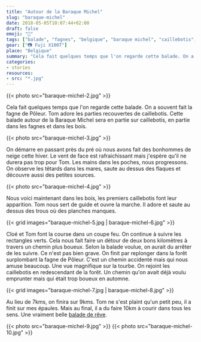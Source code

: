 ```yaml
---
title: "Autour de la Baraque Michel"
slug: "baraque-michel"
date: 2018-05-05T10:07:44+02:00
draft: false
emoji: "🌲"
tags: ["balade", "fagnes", "belgique", "baraque michel", "caillebotis", "ardennes", "famille", "randonnée"]
gear: ["📷 Fuji X100T"]
place: "Belgique"
summary: "Cela fait quelques temps que l'on regarde cette balade. On a souvent fait la fagne de Pôleur. Tom adore les parties recouvertes de caillebotis. Cette balade autour de la Baraque Michel sera en partie sur caillebotis, en partie dans les fagnes et dans les bois."
categories:
- stories
resources:
- src: "*.jpg"
---
```


{{< photo src="baraque-michel-2.jpg" >}}

Cela fait quelques temps que l'on regarde cette balade. On a souvent fait la fagne de Pôleur. Tom adore les parties recouvertes de caillebotis. Cette balade autour de la Baraque Michel sera en partie sur caillebotis, en partie dans les fagnes et dans les bois.

{{< photo src="baraque-michel-3.jpg" >}}

On démarre en passant près du pré où nous avons fait des bonhommes de neige cette hiver. Le vent de face est rafraichissant mais j'espère qu'il ne durera pas trop pour Tom.
Les mains dans les poches, nous progressons. On observe les têtards dans les mares, saute au dessus des flaques et découvre aussi des petites sources.

{{< photo src="baraque-michel-4.jpg" >}}

Nous voici maintenant dans les bois, les premiers caillebotis font leur apparition. Tom nous sert de guide et ouvre la marche. Il adore et saute au dessus des trous où des planches manques.

{{< grid images="baraque-michel-5.jpg | baraque-michel-6.jpg" >}}

Cloé et Tom font la course dans un coupe feu. On continue à suivre les rectangles verts. Cela nous fait faire un détour de deux bons kilomètres à travers un chemin plus boueux. Selon la balade voulue, on aurait du arrêter de les suivre. Ce n'est pas bien grave.
On finit par replonger dans la forêt surplombant la fagne de Pôleur. C'est un chemin accidenté mais qui nous amuse beaucoup. Une vue magnifique sur la tourbe. On rejoint les caillebotis en redescendant de la forêt. Un chemin qu'on avait déjà voulu emprunter mais qui était trop boueux en automne.

{{< grid images="baraque-michel-7.jpg | baraque-michel-8.jpg" >}}

Au lieu de 7kms, on finira sur 9kms. Tom ne s'est plaint qu'un petit peu, il a finit sur mes épaules. Mais au final, il a du faire 10km à courir dans tous les sens. Une vraiment belle [balade de rêve](https://www.ostbelgien.eu/fr/fiche/hiking/balades-de-reve-13-fagne-de-la-poleur).

{{< photo src="baraque-michel-9.jpg" >}}
{{< photo src="baraque-michel-10.jpg" >}}
